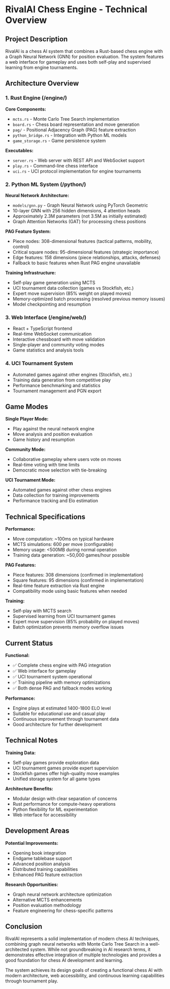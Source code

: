 # RivalAI Chess Engine - Technical Overview

## Project Description
RivalAI is a chess AI system that combines a Rust-based chess engine with a Graph Neural Network (GNN) for position evaluation. The system features a web interface for gameplay and uses both self-play and supervised learning from engine tournaments.

## Architecture Overview

### 1. Rust Engine (/engine/)
**Core Components:**
- `mcts.rs` - Monte Carlo Tree Search implementation
- `board.rs` - Chess board representation and move generation  
- `pag/` - Positional Adjacency Graph (PAG) feature extraction
- `python_bridge.rs` - Integration with Python ML models
- `game_storage.rs` - Game persistence system

**Executables:**
- `server.rs` - Web server with REST API and WebSocket support
- `play.rs` - Command-line chess interface
- `uci.rs` - UCI protocol implementation for engine tournaments

### 2. Python ML System (/python/)
**Neural Network Architecture:**
- `models/gnn.py` - Graph Neural Network using PyTorch Geometric
- 10-layer GNN with 256 hidden dimensions, 4 attention heads
- Approximately 2.3M parameters (not 3.5M as initially estimated)
- Graph Attention Networks (GAT) for processing chess positions

**PAG Feature System:**
- Piece nodes: 308-dimensional features (tactical patterns, mobility, control)
- Critical square nodes: 95-dimensional features (strategic importance)  
- Edge features: 158 dimensions (piece relationships, attacks, defenses)
- Fallback to basic features when Rust PAG engine unavailable

**Training Infrastructure:**
- Self-play game generation using MCTS
- UCI tournament data collection (games vs Stockfish, etc.)
- Expert move supervision (85% weight on played moves)
- Memory-optimized batch processing (resolved previous memory issues)
- Model checkpointing and resumption

### 3. Web Interface (/engine/web/)
- React + TypeScript frontend
- Real-time WebSocket communication
- Interactive chessboard with move validation
- Single-player and community voting modes
- Game statistics and analysis tools

### 4. UCI Tournament System
- Automated games against other engines (Stockfish, etc.)
- Training data generation from competitive play
- Performance benchmarking and statistics
- Tournament management and PGN export

## Game Modes

**Single Player Mode:**
- Play against the neural network engine
- Move analysis and position evaluation
- Game history and resumption

**Community Mode:**
- Collaborative gameplay where users vote on moves
- Real-time voting with time limits
- Democratic move selection with tie-breaking

**UCI Tournament Mode:**
- Automated games against other chess engines
- Data collection for training improvements
- Performance tracking and Elo estimation

## Technical Specifications

**Performance:**
- Move computation: ~100ms on typical hardware
- MCTS simulations: 600 per move (configurable)
- Memory usage: <500MB during normal operation
- Training data generation: ~50,000 games/hour possible

**PAG Features:**
- Piece features: 308 dimensions (confirmed in implementation)
- Square features: 95 dimensions (confirmed in implementation)
- Real-time feature extraction via Rust engine
- Compatibility mode using basic features when needed

**Training:**
- Self-play with MCTS search
- Supervised learning from UCI tournament games
- Expert move supervision (85% probability on played moves)
- Batch optimization prevents memory overflow issues

## Current Status

**Functional:**
- ✅ Complete chess engine with PAG integration
- ✅ Web interface for gameplay
- ✅ UCI tournament system operational
- ✅ Training pipeline with memory optimizations
- ✅ Both dense PAG and fallback modes working

**Performance:**
- Engine plays at estimated 1400-1800 ELO level
- Suitable for educational use and casual play
- Continuous improvement through tournament data
- Good architecture for further development

## Technical Notes

**Training Data:**
- Self-play games provide exploration data
- UCI tournament games provide expert supervision  
- Stockfish games offer high-quality move examples
- Unified storage system for all game types

**Architecture Benefits:**
- Modular design with clear separation of concerns
- Rust performance for compute-heavy operations
- Python flexibility for ML experimentation
- Web interface for accessibility

## Development Areas

**Potential Improvements:**
- Opening book integration
- Endgame tablebase support
- Advanced position analysis
- Distributed training capabilities
- Enhanced PAG feature extraction

**Research Opportunities:**
- Graph neural network architecture optimization
- Alternative MCTS enhancements
- Position evaluation methodology
- Feature engineering for chess-specific patterns

## Conclusion

RivalAI represents a solid implementation of modern chess AI techniques, combining graph neural networks with Monte Carlo Tree Search in a well-architected system. While not groundbreaking in AI research terms, it demonstrates effective integration of multiple technologies and provides a good foundation for chess AI development and learning.

The system achieves its design goals of creating a functional chess AI with modern architecture, web accessibility, and continuous learning capabilities through tournament play.